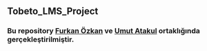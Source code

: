 ## Tobeto_LMS_Project

### Bu repository [Furkan Özkan](https://github.com/furkanozkandev) ve [Umut Atakul](https://github.com/umutatakul) ortaklığında gerçekleştirilmiştir.
